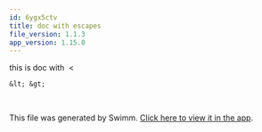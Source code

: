 ```yaml
---
id: 6ygx5ctv
title: doc with escapes
file_version: 1.1.3
app_version: 1.15.0
---
```


this is doc with  <

```
&lt; &gt;
```

<br/>

This file was generated by Swimm. [Click here to view it in the app](https://swimm-web-app.web.app/repos/Z2l0aHViJTNBJTNBdDElM0ElM0FlcmFuLXN3aW1t/docs/6ygx5ctv).
